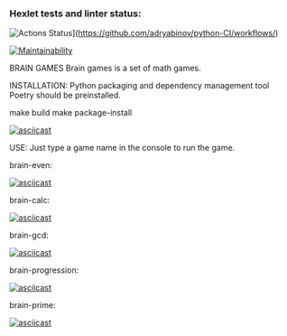 ### Hexlet tests and linter status:
![Actions Status](https://github.com/adryabinov/python-CI/workflows/Python%20CI/badge.svg)](https://github.com/adryabinov/python-CI/workflows/)

[![Maintainability](https://api.codeclimate.com/v1/badges/de2749a9445053781649/maintainability)](https://codeclimate.com/github/adryabinov/python-project-lvl1/maintainability)

BRAIN GAMES
Brain games is a set of math games.

INSTALLATION:
Python packaging and dependency management tool Poetry should be preinstalled.

make build
make package-install

[![asciicast](https://asciinema.org/a/RJtra5SWZ5oKeWcC0jiJvPrWL.svg)](https://asciinema.org/a/RJtra5SWZ5oKeWcC0jiJvPrWL)

USE:
Just type a game name in the console to run the game.

brain-even:

[![asciicast](https://asciinema.org/a/mJc2PJHD4ZlfJRUyxEbKR5Xz5.svg)](https://asciinema.org/a/mJc2PJHD4ZlfJRUyxEbKR5Xz5)

brain-calc:

[![asciicast](https://asciinema.org/a/lCJYIQiXgv2UcqGgwHzDA7Tpb.svg)](https://asciinema.org/a/lCJYIQiXgv2UcqGgwHzDA7Tpb)

brain-gcd:

[![asciicast](https://asciinema.org/a/18FSrMBAWvNJ6u741jXNejXEb.svg)](https://asciinema.org/a/18FSrMBAWvNJ6u741jXNejXEb)

brain-progression:

[![asciicast](https://asciinema.org/a/MaJvysIF5VLy84JdnSh1ASLbe.svg)](https://asciinema.org/a/MaJvysIF5VLy84JdnSh1ASLbe)

brain-prime:

[![asciicast](https://asciinema.org/a/yJWH5PZUsYYMfRoBQNhfNqKeg.svg)](https://asciinema.org/a/yJWH5PZUsYYMfRoBQNhfNqKeg)